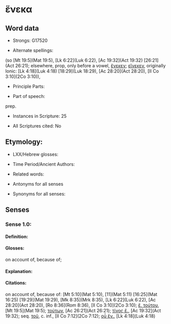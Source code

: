 # ἕνεκα

<!-- Status: S2=NeedsEdits -->
<!-- Lexica used for edits:   -->

## Word data

* Strongs: G17520

* Alternate spellings:

(so [Mt 19:5](Mat 19:5), [Lk 6:22](Luk 6:22), [Ac 19:32](Act 19:32) [26:21](Act 26:21); elsewhere, prop, only before a vowel, [ἕνεκεν](); [εἵνεκεν](), originally Ionic: [Lk 4:18](Luk 4:18) [18:29](Luk 18:29), [Ac 28:20](Act 28:20), [II Co 3:10](2Co 3:10)), 

* Principle Parts: 


* Part of speech: 

prep.

* Instances in Scripture: 25

* All Scriptures cited: No

## Etymology: 


* LXX/Hebrew glosses: 


* Time Period/Ancient Authors: 


* Related words: 

* Antonyms for all senses

* Synonyms for all senses: 


## Senses 


### Sense  1.0: 

#### Definition: 

#### Glosses: 

on account of, because of; 

#### Explanation: 


#### Citations: 

on account of, because of: [Mt 5:10](Mat 5:10), [11](Mat 5:11) [16:25](Mat 16:25) [19:29](Mat 19:29), [Mk 8:35](Mrk 8:35), [Lk 6:22](Luk 6:22), [Ac 28:20](Act 28:20), [Ro 8:36](Rom 8:36), [II Co 3:10](2Co 3:10); [ἕ. τούτου](), [Mt 19:5](Mat 19:5); [τούτων](), [Ac 26:21](Act 26:21); [τίνος ἕ.](), [Ac 19:32](Act 19:32); seq. [τοῦ](), c. inf., [II Co 7:12](2Co 7:12); [οὗ ἕν.](), [Lk 4:18](Luk 4:18) 
